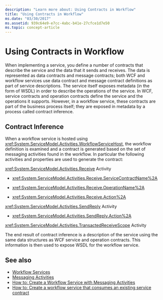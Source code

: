 ```yaml
---
description: "Learn more about: Using Contracts in Workflow"
title: "Using Contracts in Workflow"
ms.date: "03/30/2017"
ms.assetid: 939c64e9-e7cc-4abc-b41e-27cfce1d7e50
ms.topic: concept-article
---
```

# Using Contracts in Workflow

When implementing a service, you define a number of contracts that describe the service and the data that it sends and receives. The data is represented as data contracts and message contracts; both WCF and workflow services use data contract and message contract definitions as part of service descriptions. The service itself exposes metadata (in the form of WSDL) in order to describe the operations of the service. In WCF, service contracts and operation contracts define the service and the operations it supports. However, in a workflow service, these contracts are part of the business process itself; they are exposed in metadata by a process called contract inference.  
  
## Contract Inference  

 When a workflow service is hosted using <xref:System.ServiceModel.Activities.WorkflowServiceHost>, the workflow definition is examined and a contract is generated based on the set of messaging activities found in the workflow. In particular the following activities and properties are used to generate the contract:  
  
 <xref:System.ServiceModel.Activities.Receive> Activity  
  
- <xref:System.ServiceModel.Activities.Receive.ServiceContractName%2A>  
  
- <xref:System.ServiceModel.Activities.Receive.OperationName%2A>
  
- <xref:System.ServiceModel.Activities.Receive.Action%2A>

 <xref:System.ServiceModel.Activities.SendReply> Activity  
  
- <xref:System.ServiceModel.Activities.SendReply.Action%2A>  
  
 <xref:System.ServiceModel.Activities.TransactedReceiveScope> Activity  
  
 The end result of contract inference is a description of the service using the same data structures as WCF service and operation contracts. This information is then used to expose WSDL for the workflow service.  
  
## See also

- [Workflow Services](workflow-services.md)
- [Messaging Activities](messaging-activities.md)
- [How to: Create a Workflow Service with Messaging Activities](how-to-create-a-workflow-service-with-messaging-activities.md)
- [How to: Create a workflow service that consumes an existing service contract](../../windows-workflow-foundation/how-to-create-a-workflow-service-that-consumes-an-existing-service-contract.md)

